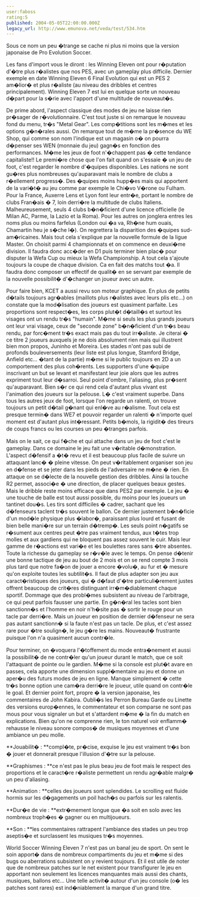 ```yaml
---
user:faboss
rating:5
published: 2004-05-05T22:00:00.000Z
legacy_url: http://www.emunova.net/veda/test/534.htm
---
```

Sous ce nom un peu �trange se cache ni plus ni moins que la version japonaise de Pro Evolution Soccer.  

  

Les fans d'import vous le diront : les Winning Eleven ont pour r�putation d'�tre plus r�alistes que nos PES, avec un gameplay plus difficile. Dernier exemple en date Winning Eleven 6 Final Evolution qui est un PES 2 am�lior� et plus r�aliste (au niveau des dribbles et centres principalement). Winning Eleven 7 est lui en quelque sorte un nouveau d�part pour la s�rie avec l'apport d'une multitude de nouveaut�s.  

  

De prime abord, l'aspect classique des modes de jeu ne laisse rien pr�sager de r�volutionnaire. C'est tout juste si on remarque le nouveau fond du menu, tr�s "Metal Gear". Les comp�titions sont les m�mes et les options g�n�rales aussi. On remarque tout de m�me la pr�sence du WE Shop, qui comme son nom l'indique est un magasin o� on pourra d�penser ses WEN (monnaie du jeu) gagn�s en fonction des performances. M�me les jeux de foot n'�chappent pas � cette tendance capitaliste!! Le premi�re chose que l'on fait quand on s'essaie � un jeu de foot, c'est regarder le nombre d'�quipes disponibles. Les nations ne sont gu�res plus nombreuses qu'auparavant mais le nombre de clubs a r�ellement progress�. Des �quipes moins hupp�es mais qui apportent de la vari�t� au jeu comme par exemple le Chi�vo V�rone ou Fulham. Pour la France, Auxerre Lens et Lyon font leur entr�e, portant le nombre de clubs Fran�ais � 7, loin derri�re la multitude de clubs Italiens. Malheureusement, seuls 4 clubs b�n�ficient d'une licence officielle (le Milan AC, Parme, la Lazio et la Roma). Pour les autres on jonglera entres les noms plus ou moins farfelus (London oui �a va, Rh�ne hum ouais, Chamartin heu je s�che l�). On regrettera la disparition des �quipes sud-am�ricaines. Mais tout cela s'explique par la nouvelle formule de la ligue Master. On choisit parmi 4 championnats et on commence en deuxi�me division. Il faudra donc acc�der en D1 puis terminer bien plac� pour disputer la Wefa Cup ou mieux la Wefa Championship. A tout cela s'ajoute toujours la coupe de chaque division. Ca en fait des matchs tout �a. Il faudra donc composer un effectif de qualit� en se servant par exemple de la nouvelle possibilit� d'�changer un joueur avec un autre.  

  

Pour faire bien, KCET a aussi revu son moteur graphique. En plus de petits d�tails toujours agr�ables (maillots plus r�alistes avec leurs plis etc...) on constate que la mod�lisation des joueurs est quasiment parfaite. Les proportions sont respect�es, les corps plut�t d�taill�s et surtout les visages ont un rendu tr�s "humain". M�me si seuls les plus grands joueurs ont leur vrai visage, ceux de "seconde zone" b�n�ficient d'un tr�s beau rendu, par forc�ment tr�s exact mais pas du tout irr�aliste. Je citerai � ce titre 2 joueurs auxquels je ne dois absolument rien mais qui illustrent bien mon propos, Juninho et Moreira. Les stades n'ont pas subi de profonds bouleversements (leur liste est plus longue, Stamford Bridge, Anfield etc... �tant de la partie) m�me si le public toujours en 2D a un comportement des plus coh�rents. Les supporters d'une �quipe inscrivant un but se levant et manifestant leur joie alors que les autres expriment tout leur d�sarroi. Seul point d'ombre, l'aliasing, plus pr�sent qu'auparavant. Bien s�r ce qui rend cela d'autant plus vivant est l'animation des joueurs sur la pelouse. L� c'est vraiment superbe. Dans tous les autres jeux de foot, lorsque l'on regarde un ralenti, on trouve toujours un petit d�tail g�nant qui enl�ve au r�alisme. Tout cela est presque termin� dans WE7 et pouvoir regarder un ralenti � n'importe quel moment est d'autant plus int�ressant. Petits b�mols, la rigidit� des tireurs de coups francs ou les courses un peu �tranges parfois.   

  

Mais on le sait, ce qui f�che et qui attache dans un jeu de foot c'est le gameplay. Dans ce domaine le jeu fait une v�ritable d�monstration. L'aspect d�fensif a �t� revu et il est beaucoup plus facile de suivre un attaquant lanc� � pleine vitesse. On peut v�ritablement organiser son jeu en d�fense et se jeter dans les pieds de l'adversaire ne m�ne � rien. En attaque on se d�lecte de la nouvelle gestion des dribbles. Ainsi la touche R2 permet, associ�e � une direction, de placer quelques beaux gestes. Mais le dribble reste moins efficace que dans PES2 par exemple. Le jeu � une touche de balle est tout aussi possible, du moins pour les joueurs un tantinet dou�s. Les tirs sont difficiles � cadrer, sachant que les d�fenseurs taclent tr�s souvent le ballon. Ce dernier justement b�n�ficie d'un mod�le physique plus �labor�, paraissant plus lourd et fusant de bien belle mani�re sur un terrain d�tremp�. Les seuls point n�gatifs se r�sument aux centres peut �tre pas vraiment tendus, aux t�tes trop molles et aux gardiens qui ne bloquent pas assez souvent le cuir. Mais leur gamme de r�actions est vari�e et les boulettes rares sans �tre absentes. Toute la richesse du gameplay se r�v�le avec le temps. On pense d�tenir une bonne tactique de jeu au bout de 2 mois et on se rend compte 3 mois plus tard que notre fa�on de jouer a encore �volu�, au fur et � mesure qu'on exploite toutes les subtilit�s. Il faut de plus adapter son jeu aux caract�ristiques des joueurs, qui � d�faut d'�tre particuli�rement justes offrent beaucoup de crit�res distinguant irr�m�diablement chaque sportif. Dommage que des probl�mes subsistent au niveau de l'arbitrage, ce qui peut parfois fausser une partie. En g�n�ral les tacles sont bien sanctionn�s et l'homme en noir n'h�site pas � sortir le rouge pour un tacle par derri�re. Mais un joueur en position de dernier d�fenseur ne sera pas autant sanctionn� si la faute n'est pas un tacle. De plus, et c'est assez rare pour �tre soulign�, le jeu g�re les mains. Nouveaut� frustrante puisque l'on n'a quasiment aucun contr�le.  

  

Pour terminer, on �voquera l'�toffement du mode entra�nement et aussi la possibilit� de ne contr�ler qu'un joueur durant le match, que ce soit l'attaquant de pointe ou le gardien. M�me si la console est plut�t avare en passes, cela apporte une dimension suppl�mentaire au jeu et donne un aper�u des futurs modes de jeu en ligne. Manque simplement � cette tr�s bonne option une cam�ra derri�re le joueur, utile quand on contr�le le goal. Et dernier point fort, propre � la version japonaise, les commentaires de John Kabira. Oubli�s les Perron Bureau Garde ou Linette des versions europ�ennes, le commentateur et son comparse ne sont pas mous pour vous signaler un but et s'attardent m�me � la fin du match en explications. Bien qu'on ne comprenne rien, le ton naturel voir enflamm� rehausse le niveau sonore compos� de musiques moyennes et d'une ambiance un peu molle.   

  

**Jouabilit� : **compl�te, pr�cise, exquise le jeu est vraiment tr�s bon � jouer et donnerait presque l'illusion d'�tre sur la pelouse.  

  

**Graphismes : **ce n'est pas le plus beau jeu de foot mais le respect des proportions et le caract�re r�aliste permettent un rendu agr�able malgr� un peu d'aliasing.  

  

**Animation : **celles des joueurs sont splendides. Le scrolling est fluide hormis sur les d�gagements un poil hach�s ou parfois sur les ralentis.  

  

**Dur�e de vie : **extr�mement longue que �a soit en solo avec les nombreux troph�es � gagner ou en multijoueurs.  

  

**Son : **les commentaires rattrapent l'ambiance des stades un peu trop aseptis�e et surclassent les musiques tr�s moyennes.  

  

World Soccer Winning Eleven 7 n'est pas un banal jeu de sport. On sent le soin apport� dans de nombreux compartiments du jeu et m�me si des bugs ou aberrations subsistent on y revient toujours. Et il est utile de noter que de nombreux patches sur le net existent pour transfigurer le jeu en apportant non seulement les licences manquantes mais aussi des chants, musiques, ballons etc... Une telle activit� autour d'un jeu console (o� les patches sont rares) est ind�niablement la marque d'un grand titre.